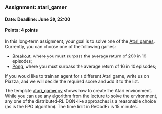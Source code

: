 ### Assignment: atari_gamer
#### Date: Deadline: June 30, 22:00
#### Points: 4 points

In this long-term assignment, your goal is to solve one of the
[Atari games](https://ale.farama.org/environments/). Currently, you can choose
one of the following games:
- [Breakout](https://ale.farama.org/environments/breakout/), where you must surpass the
  average return of 200 in 10 episodes;
- [Pong](https://ale.farama.org/environments/pong/), where you must surpass the
  average return of 16 in 10 episodes;

If you would like to train an agent for a different Atari game, write us on
Piazza, and we will decide the required score and add it to the list.

The template [atari_gamer.py](https://github.com/ufal/npfl139/tree/master/labs/06/atari_gamer.py)
shows how to create the Atari environment. While you can use any algorithm from
the lecture to solve the environment, any one of the distributed-RL DQN-like
approaches is a reasonable choice (as is the PPO algorithm). The time limit in
ReCodEx is 15 minutes.
